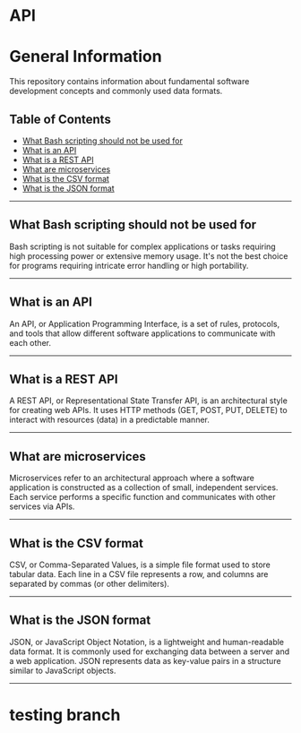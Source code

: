 # API 

# General Information

This repository contains information about fundamental software development concepts and commonly used data formats.

## Table of Contents

- [What Bash scripting should not be used for](#what-bash-scripting-should-not-be-used-for)
- [What is an API](#what-is-an-api)
- [What is a REST API](#what-is-a-rest-api)
- [What are microservices](#what-are-microservices)
- [What is the CSV format](#what-is-the-csv-format)
- [What is the JSON format](#what-is-the-json-format)

---

## What Bash scripting should not be used for

Bash scripting is not suitable for complex applications or tasks requiring high processing power or extensive memory usage. It's not the best choice for programs requiring intricate error handling or high portability.

---

## What is an API

An API, or Application Programming Interface, is a set of rules, protocols, and tools that allow different software applications to communicate with each other.

---

## What is a REST API

A REST API, or Representational State Transfer API, is an architectural style for creating web APIs. It uses HTTP methods (GET, POST, PUT, DELETE) to interact with resources (data) in a predictable manner.

---

## What are microservices

Microservices refer to an architectural approach where a software application is constructed as a collection of small, independent services. Each service performs a specific function and communicates with other services via APIs.

---

## What is the CSV format

CSV, or Comma-Separated Values, is a simple file format used to store tabular data. Each line in a CSV file represents a row, and columns are separated by commas (or other delimiters).

---

## What is the JSON format

JSON, or JavaScript Object Notation, is a lightweight and human-readable data format. It is commonly used for exchanging data between a server and a web application. JSON represents data as key-value pairs in a structure similar to JavaScript objects.

---

# testing branch